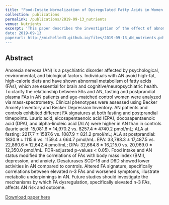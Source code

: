 ```yaml
---
title: "Food-Intake Normalization of Dysregulated Fatty Acids in Women with Anorexia Nervosa"
collection: publications
permalink: /publications/2019-09-13_nutrients
venue: Nutrients
excerpt: 'This paper describes the investigation of the effect of abnomal metabolism of fatty acids (FAs) to anorexia nervosa (AN) patients. We found that intake and AN status modified the correlations of FAs with body mass index (BMI), depression, and anxiety. Specifically, FAs dysregulations correlate with worsened symptoms of AN.
date: 2019-09-13
paperurl: http://michelled3.github.io/files/2019-09-13_AN_nutrients.pdf
---
```


## Abstract
Anorexia nervosa (AN) is a psychiatric disorder affected by psychological, environmental, and biological factors. Individuals with AN avoid high-fat, high-calorie diets and have shown abnormal metabolism of fatty acids (FAs), which are essential for brain and cognitive/neuropsychiatric health. To clarify the relationship between FAs and AN, fasting and postprandial plasma FAs in AN patients and age-matched control women were analyzed via mass-spectrometry. Clinical phenotypes were assessed using Becker Anxiety Inventory and Becker Depression Inventory. AN patients and controls exhibited different FA signatures at both fasting and postprandial timepoints. Lauric acid, eicosapentaenoic acid (EPA), docosapentaenoic acid (DPA), and alpha-linoleic acid (ALA) were higher in AN than in controls (lauric acid: 15,081.6 ± 14,970.2 vs. 8257.4 ± 4740.2 pmol/mL; ALA at fasting: 2217.7 ± 1587.6 vs. 1087.9 ± 821.2 pmol/mL; ALA at postprandial: 1830.9 ± 1115.6 vs. 1159.4 ± 664.7 pmol/mL. EPA: 33,788.3 ± 17,487.5 vs. 22,860.6 ± 12,642.4 pmol/mL; DPA: 32,664.8 ± 16,215.0 vs. 20,969.0 ± 12,350.0 pmol/mL. FDR-adjusted p-values < 0.05). Food intake and AN status modified the correlations of FAs with body mass index (BMI), depression, and anxiety. Desaturases SCD-18 and D6D showed lower activities in AN compared to controls. Altered FA signature, specifically correlations between elevated n-3 FAs and worsened symptoms, illustrate metabolic underpinnings in AN. Future studies should investigate the mechanisms by which FA dysregulation, specifically elevated n-3 FAs, affects AN risk and outcome. 

[Download paper here](http://michelled3.github.io/files/2019-09-13_AN_nutrients.pdf)
